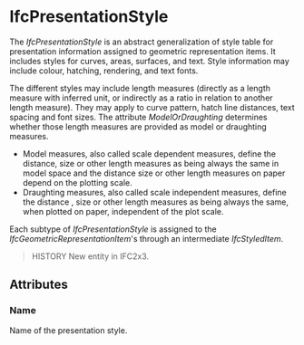 # IfcPresentationStyle

The _IfcPresentationStyle_ is an abstract generalization of style table for presentation information assigned to geometric representation items. It includes styles for curves, areas, surfaces, and text. Style information may include colour, hatching, rendering, and text fonts.
<!-- end of short definition -->


The different styles may include length measures (directly as a length measure with inferred unit, or indirectly as a ratio in relation to another length measure). They may apply to curve pattern, hatch line distances, text spacing and font sizes. The attribute _ModelOrDraughting_ determines whether those length measures are provided as model or draughting measures.

* Model measures, also called scale dependent measures, define the distance, size or other length measures as being always the same in model space and the distance size or other length measures on paper depend on the plotting scale.
* Draughting measures, also called scale independent measures, define the distance , size or other length measures as being always the same, when plotted on paper, independent of the plot scale.

Each subtype of _IfcPresentationStyle_ is assigned to the _IfcGeometricRepresentationItem_'s through an intermediate _IfcStyledItem_.

> HISTORY New entity in IFC2x3.

## Attributes

### Name
Name of the presentation style.
